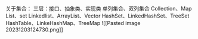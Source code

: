关于集合：
三层：接口、抽象类、实现类
单列集合、双列集合
Collection、Map
List、set
Linkedlist、ArrayList、Vector
HashSet、LinkedHashSet、TreeSet
HashTable、LinkeHashMap、TreeMap
![[Pasted image 20231203124730.png]]